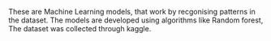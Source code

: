 These are Machine Learning models, that work by recgonising patterns in the dataset.
The models are developed using algorithms like Random forest, 
The dataset was collected through kaggle.
